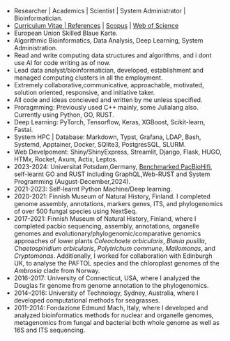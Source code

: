 - Researcher | Academics | Scientist | System Administrator | Bioinformatician.
- [Curriculum Vitae | References](https://drive.google.com/file/d/1MljSFnaq27_ASDBsA9y3MG6intrOcGSU/view?usp=sharing) | [Scopus](https://www.scopus.com/authid/detail.uri?authorId=36633064300) | [Web of Science](https://www.webofscience.com/wos/author/record/1149035) 
- European Union Skilled Blaue Karte. 
- Algorithmic Bioinformatics, Data Analysis, Deep Learning, System Administration.
- Read and write computing data structures and algorithms, and i dont use AI for code writing as of now.
- Lead data analyst/bioinformatician, developed, establishment and managed computing clusters in	all the employment. 
- Extremely collaborative,communicative, approachable, motivated, solution oriented, responsive, and initiative taker.
- All code and ideas concieved and written by me unless specified.
- Proragmming: Previously used C++ mainly, some Julialang also. Currently using Python, GO, RUST. 
- Deep Learning: PyTorch, Tensorflow, Keras, XGBoost, Scikit-learn, Fastai.
- System HPC | Database: Markdown, Typst, Grafana, LDAP, Bash, Systemd, Apptainer, Docker, SQlite3, PostgresSQL, SLURM.
- Web Develpoment: Shiny/ShinyExpress, Streamlit, Django, Flask, HUGO, HTMx, Rocket, Axum, Actix, Leptos.
- 2023-2024: Universitat Potsdam,Germany, [Benchmarked PacBioHifi](https://github.com/applicativesystem/genomeassembly-pacbiohifi), self-learnt GO and RUST including GraphQL,Web-RUST and System Programming (August-December,2024). 
- 2021-2023: Self-learnt Python Machine/Deep learning. 
- 2020-2021: Finnish Museum of Natural History, Finland. I completed genome assembly, annotations, markers genes, ITS, and phylogenomics of over 500 fungal species using NextSeq.
- 2017-2021: Finnish Museum of Natural History, Finland, where I completed pacbio sequencing, assembly, annotations, organelle genomes and evolutionary/phylogenomic/comparative genomics approaches of lower plants *Coleochaete orbicularis*, *Blasia pusilla*, *Chaetospiridium orbicularis*, *Polytrichum commune*, *Mallomonas*, and *Cryptomonas*. Additionally, I worked for collaboration with Edinburgh UK, to analyse the PAFTOL species and the chloroplast genomes of the *Ambrosia* clade from Norway.
- 2016-2017: University of Connecticut, USA, where I analyzed the Douglas fir genome from genome annotation to the phylogenomics.
- 2014–2016: University of Technology, Sydney, Australia, where I developed computational methods for seagrasses.
- 2011-2014: Fondazione Edmund Mach, Italy, where I developed and analyzed bioinformatics methods for nuclear and organelle genomes, metagenomics from fungal and bacterial both whole genome as well as 16S and ITS sequencing.

